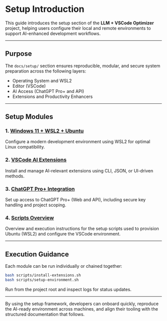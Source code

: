 # Setup Introduction

This guide introduces the setup section of the **LLM + VSCode Optimizer** project, helping users configure their local and remote environments to support AI-enhanced development workflows.

---

## Purpose

The `docs/setup/` section ensures reproducible, modular, and secure system preparation across the following layers:

* Operating System and WSL2
* Editor (VSCode)
* AI Access (ChatGPT Pro+ and API)
* Extensions and Productivity Enhancers

---

## Setup Modules

### 1. [Windows 11 + WSL2 + Ubuntu](windows11-wsl2-ubuntu.md)

Configure a modern development environment using WSL2 for optimal Linux compatibility.

### 2. [VSCode AI Extensions](vscode-ai-extensions.md)

Install and manage AI-relevant extensions using CLI, JSON, or UI-driven methods.

### 3. [ChatGPT Pro+ Integration](chatgpt-pro-plus.md)

Set up access to ChatGPT Pro+ (Web and API), including secure key handling and project scoping.

### 4. [Scripts Overview](scripts-overview.md)

Overview and execution instructions for the setup scripts used to provision Ubuntu (WSL2) and configure the VSCode environment.

---

## Execution Guidance

Each module can be run individually or chained together:

```bash
bash scripts/install-extensions.sh
bash scripts/setup-environment.sh
```

Run from the project root and inspect logs for status updates.

---

By using the setup framework, developers can onboard quickly, reproduce the AI-ready environment across machines, and align their tooling with the structured documentation that follows.
